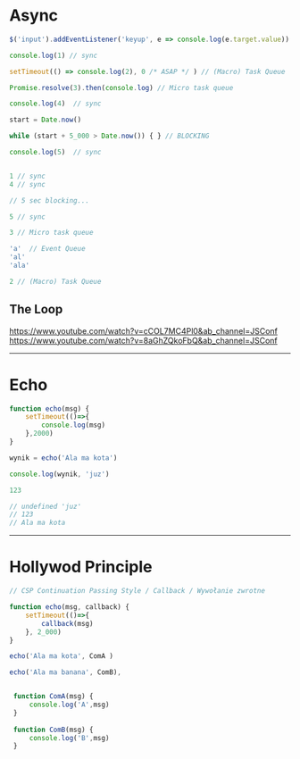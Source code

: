 # Async 

```js
$('input').addEventListener('keyup', e => console.log(e.target.value)) // Event Queue

console.log(1) // sync 

setTimeout(() => console.log(2), 0 /* ASAP */ ) // (Macro) Task Queue

Promise.resolve(3).then(console.log) // Micro task queue

console.log(4)  // sync 

start = Date.now()

while (start + 5_000 > Date.now()) { } // BLOCKING

console.log(5)  // sync 


1 // sync 
4 // sync 

// 5 sec blocking...

5 // sync 

3 // Micro task queue

'a'  // Event Queue
'al'
'ala'

2 // (Macro) Task Queue

```

## The Loop
https://www.youtube.com/watch?v=cCOL7MC4Pl0&ab_channel=JSConf
https://www.youtube.com/watch?v=8aGhZQkoFbQ&ab_channel=JSConf

---

# Echo

```js
function echo(msg) {
    setTimeout(()=>{
        console.log(msg)
    },2000)
}

wynik = echo('Ala ma kota')

console.log(wynik, 'juz')

123

// undefined 'juz'
// 123
// Ala ma kota
```

---

#   Hollywod Principle 
```js
// CSP Continuation Passing Style / Callback / Wywołanie zwrotne

function echo(msg, callback) {
    setTimeout(()=>{
        callback(msg)
    }, 2_000)
}

echo('Ala ma kota', ComA )

echo('Ala ma banana', ComB), 


 function ComA(msg) {
     console.log('A',msg)
 }
 
 function ComB(msg) {
     console.log('B',msg)
 }
 ```